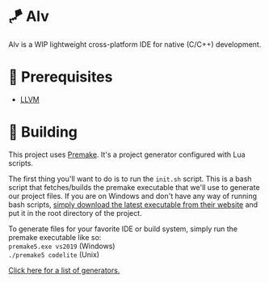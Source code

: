 # 🪁 Alv
Alv is a WIP lightweight cross-platform IDE for native (C/C++) development.

# 🍴 Prerequisites

* [LLVM](https://releases.llvm.org/download.html)

# 🔧 Building
This project uses [Premake](https://premake.github.io/). It's a project generator configured with Lua scripts.

The first thing you'll want to do is to run the `init.sh` script. This is a bash script that fetches/builds the premake executable that we'll use to generate our project files. If you are on Windows and don't have any way of running bash scripts, [simply download the latest executable from their website](https://premake.github.io/download.html) and put it in the root directory of the project.

To generate files for your favorite IDE or build system, simply run the premake executable like so:</br>
`premake5.exe vs2019` (Windows)</br>
`./premake5 codelite` (Unix)

[Click here for a list of generators.](https://github.com/premake/premake-core/wiki/Using-Premake)